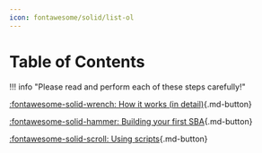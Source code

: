 ```yaml
---
icon: fontawesome/solid/list-ol
---
```


# Table of Contents

!!! info "Please read and perform each of these steps carefully!"

[:fontawesome-solid-wrench: How it works (in detail)](howitworks.md){.md-button}

[:fontawesome-solid-hammer: Building your first SBA](buildingfirst.md){.md-button}

[:fontawesome-solid-scroll: Using scripts](scripts.md){.md-button}